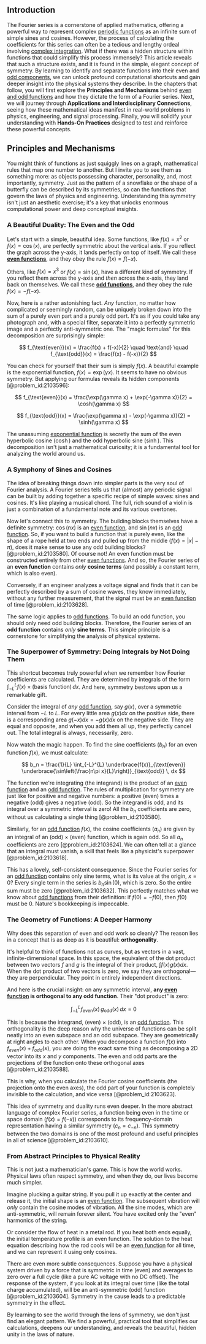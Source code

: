 ## Introduction
The Fourier series is a cornerstone of applied mathematics, offering a powerful way to represent complex [periodic functions](@article_id:138843) as an infinite sum of simple sines and cosines. However, the process of calculating the coefficients for this series can often be a tedious and lengthy ordeal involving [complex integration](@article_id:167231). What if there was a hidden structure within functions that could simplify this process immensely? This article reveals that such a structure exists, and it is found in the simple, elegant concept of symmetry. By learning to identify and separate functions into their even and [odd components](@article_id:276088), we can unlock profound computational shortcuts and gain deeper insight into the physical systems they describe. In the chapters that follow, you will first explore the **Principles and Mechanisms** behind [even and odd functions](@article_id:157080) and how they dictate the form of a Fourier series. Next, we will journey through **Applications and Interdisciplinary Connections**, seeing how these mathematical ideas manifest in real-world problems in physics, engineering, and signal processing. Finally, you will solidify your understanding with **Hands-On Practices** designed to test and reinforce these powerful concepts.

## Principles and Mechanisms

You might think of functions as just squiggly lines on a graph, mathematical rules that map one number to another. But I invite you to see them as something more: as objects possessing character, personality, and, most importantly, symmetry. Just as the pattern of a snowflake or the shape of a butterfly can be described by its symmetries, so can the functions that govern the laws of physics and engineering. Understanding this symmetry isn't just an aesthetic exercise; it's a key that unlocks enormous computational power and deep conceptual insights.

### A Beautiful Duality: The Even and the Odd

Let's start with a simple, beautiful idea. Some functions, like $f(x) = x^2$ or $f(x) = \cos(x)$, are perfectly symmetric about the vertical axis. If you reflect the graph across the y-axis, it lands perfectly on top of itself. We call these **[even functions](@article_id:163111)**, and they obey the rule $f(x) = f(-x)$.

Others, like $f(x) = x^3$ or $f(x) = \sin(x)$, have a different kind of symmetry. If you reflect them across the y-axis and *then* across the x-axis, they land back on themselves. We call these **[odd functions](@article_id:172765)**, and they obey the rule $f(x) = -f(-x)$.

Now, here is a rather astonishing fact. *Any* function, no matter how complicated or seemingly random, can be uniquely broken down into the sum of a purely even part and a purely odd part. It's as if you could take any photograph and, with a special filter, separate it into a perfectly symmetric image and a perfectly anti-symmetric one. The "magic formulas" for this decomposition are surprisingly simple:

$$
f_{\text{even}}(x) = \frac{f(x) + f(-x)}{2} \quad \text{and} \quad f_{\text{odd}}(x) = \frac{f(x) - f(-x)}{2}
$$

You can check for yourself that their sum is simply $f(x)$. A beautiful example is the exponential function, $f(x) = \exp(\gamma x)$. It seems to have no obvious symmetry. But applying our formulas reveals its hidden components [@problem_id:2103596]:

$$
f_{\text{even}}(x) = \frac{\exp(\gamma x) + \exp(-\gamma x)}{2} = \cosh(\gamma x)
$$

$$
f_{\text{odd}}(x) = \frac{\exp(\gamma x) - \exp(-\gamma x)}{2} = \sinh(\gamma x)
$$

The unassuming [exponential function](@article_id:160923) is secretly the sum of the even hyperbolic cosine ($\cosh$) and the odd hyperbolic sine ($\sinh$). This decomposition isn't just a mathematical curiosity; it is a fundamental tool for analyzing the world around us.

### A Symphony of Sines and Cosines

The idea of breaking things down into simpler parts is the very soul of Fourier analysis. A Fourier series tells us that (almost) any periodic signal can be built by adding together a specific recipe of simple waves: sines and cosines. It's like playing a musical chord. The full, rich sound of a violin is just a combination of a fundamental note and its various overtones.

Now let's connect this to symmetry. The building blocks themselves have a definite symmetry: $\cos(nx)$ is an [even function](@article_id:164308), and $\sin(nx)$ is an [odd function](@article_id:175446). So, if you want to build a function that is purely even, like the shape of a rope held at two ends and pulled up from the middle ($f(x) = |x| - \pi$), does it make sense to use any odd building blocks? [@problem_id:2103580]. Of course not! An even function must be constructed entirely from other [even functions](@article_id:163111). And so, the Fourier series of an **even function** contains *only* **cosine terms** (and possibly a constant term, which is also even).

Conversely, if an engineer analyzes a voltage signal and finds that it can be perfectly described by a sum of cosine waves, they know immediately, without any further measurement, that the signal must be an [even function](@article_id:164308) of time [@problem_id:2103628].

The same logic applies to [odd functions](@article_id:172765). To build an odd function, you should only need odd building blocks. Therefore, the Fourier series of an **odd function** contains *only* **sine terms**. This simple principle is a cornerstone for simplifying the analysis of physical systems.

### The Superpower of Symmetry: Doing Integrals by Not Doing Them

This shortcut becomes truly powerful when we remember how Fourier coefficients are calculated. They are determined by integrals of the form $\int_{-L}^{L} f(x) \times (\text{basis function}) \, dx$. And here, symmetry bestows upon us a remarkable gift.

Consider the integral of *any* [odd function](@article_id:175446), say $g(x)$, over a symmetric interval from $-L$ to $L$. For every little area $g(x)dx$ on the positive side, there is a corresponding area $g(-x)dx = -g(x)dx$ on the negative side. They are equal and opposite, and when you add them all up, they perfectly cancel out. The total integral is always, necessarily, zero.

Now watch the magic happen. To find the sine coefficients ($b_n$) for an even function $f(x)$, we must calculate:

$$
b_n = \frac{1}{L} \int_{-L}^{L} \underbrace{f(x)}_{\text{even}} \underbrace{\sin\left(\frac{n\pi x}{L}\right)}_{\text{odd}} \, dx
$$

The function we're integrating (the integrand) is the product of an [even function](@article_id:164308) and an [odd function](@article_id:175446). The rules of multiplication for symmetry are just like for positive and negative numbers: a positive (even) times a negative (odd) gives a negative (odd). So the integrand is odd, and its integral over a symmetric interval is zero! All the $b_n$ coefficients are zero, without us calculating a single thing [@problem_id:2103580].

Similarly, for an [odd function](@article_id:175446) $f(x)$, the cosine coefficients ($a_n$) are given by an integral of an (odd) $\times$ (even) function, which is again odd. So all $a_n$ coefficients are zero [@problem_id:2103624]. We can often tell at a glance that an integral must vanish, a skill that feels like a physicist's superpower [@problem_id:2103618].

This has a lovely, self-consistent consequence. Since the Fourier series for an [odd function](@article_id:175446) contains only sine terms, what is its value at the origin, $x=0$? Every single term in the series is $b_n \sin(0)$, which is zero. So the entire sum must be zero [@problem_id:2103632]. This perfectly matches what we know about [odd functions](@article_id:172765) from their definition: if $f(0) = -f(0)$, then $f(0)$ must be 0. Nature's bookkeeping is impeccable.

### The Geometry of Functions: A Deeper Harmony

Why does this separation of even and odd work so cleanly? The reason lies in a concept that is as deep as it is beautiful: **orthogonality**.

It's helpful to think of functions not as curves, but as vectors in a vast, infinite-dimensional space. In this space, the equivalent of the dot product between two vectors $f$ and $g$ is the integral of their product, $\int f(x) g(x) dx$. When the dot product of two vectors is zero, we say they are orthogonal—they are perpendicular. They point in entirely independent directions.

And here is the crucial insight: on any symmetric interval, **any [even function](@article_id:164308) is orthogonal to any odd function**. Their "dot product" is zero:

$$
\int_{-L}^{L} f_{\text{even}}(x) \, g_{\text{odd}}(x) \, dx = 0
$$

This is because the integrand, (even) $\times$ (odd), is an [odd function](@article_id:175446). This orthogonality is the deep reason why the universe of functions can be split neatly into an even subspace and an odd subspace. They are geometrically at right angles to each other. When you decompose a function $f(x)$ into $f_{even}(x) + f_{odd}(x)$, you are doing the exact same thing as decomposing a 2D vector into its $x$ and $y$ components. The even and odd parts are the projections of the function onto these orthogonal axes [@problem_id:2103588].

This is why, when you calculate the Fourier cosine coefficients (the projection onto the even axes), the odd part of your function is completely invisible to the calculation, and vice versa [@problem_id:2103623].

This idea of symmetry and duality runs even deeper. In the more abstract language of complex Fourier series, a function being even in the time or space domain ($f(x) = f(-x)$) corresponds to its frequency-domain representation having a similar symmetry ($c_n = c_{-n}$). This symmetry between the two domains is one of the most profound and useful principles in all of science [@problem_id:2103610].

### From Abstract Principles to Physical Reality

This is not just a mathematician's game. This is how the world works. Physical laws often respect symmetry, and when they do, our lives become much simpler.

Imagine plucking a guitar string. If you pull it up exactly at the center and release it, the initial shape is an [even function](@article_id:164308). The subsequent vibration will *only* contain the cosine modes of vibration. All the sine modes, which are anti-symmetric, will remain forever silent. You have excited only the "even" harmonics of the string.

Or consider the flow of heat in a metal rod. If you heat both ends equally, the initial temperature profile is an even function. The solution to the heat equation describing how the rod cools will be an [even function](@article_id:164308) for all time, and we can represent it using only cosines.

There are even more subtle consequences. Suppose you have a physical system driven by a force that is symmetric in time (even) and averages to zero over a full cycle (like a pure AC voltage with no DC offset). The response of the system, if you look at its integral over time (like the total charge accumulated), will be an anti-symmetric (odd) function [@problem_id:2103604]. Symmetry in the cause leads to a predictable symmetry in the effect.

By learning to see the world through the lens of symmetry, we don't just find an elegant pattern. We find a powerful, practical tool that simplifies our calculations, deepens our understanding, and reveals the beautiful, hidden unity in the laws of nature.